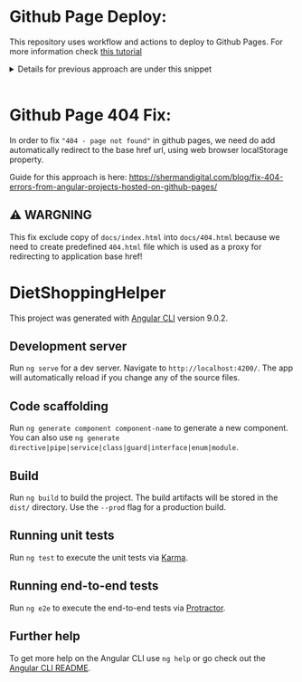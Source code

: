 # Github Page Deploy:

This repository uses workflow and actions to deploy to Github Pages.
For more information check [this tutorial](https://focisolutions.com/2020/04/github-actions-deploying-an-angular-app/) 



<details><summary>Details for previous approach are under this snippet</summary>
<p>

In order to deploy for github static page, run this command:

````
> ng build --prod --output-path docs --base-href /Diet-Shopping-Helper/
````


Commit your changes, push and make sure that settings section of github pages is set to `master/docs`

<br>


Another option is to use dedicated helper guide under this url:

<https://github.com/angular-schule/angular-cli-ghpages>

</p>
</details>

<br>





# Github Page 404 Fix:

In order to fix ` "404 - page not found" ` in github pages, we need do add automatically redirect to the base href url, using web browser localStorage property.

Guide for this approach is here: <https://shermandigital.com/blog/fix-404-errors-from-angular-projects-hosted-on-github-pages/>

 ## :warning: **WARGNING**

This fix exclude copy of `docs/index.html` into `docs/404.html` because we need to create predefined `404.html` file which is used as a proxy for redirecting to application base href!

# DietShoppingHelper

This project was generated with [Angular CLI](https://github.com/angular/angular-cli) version 9.0.2.

## Development server

Run `ng serve` for a dev server. Navigate to `http://localhost:4200/`. The app will automatically reload if you change any of the source files.

## Code scaffolding

Run `ng generate component component-name` to generate a new component. You can also use `ng generate directive|pipe|service|class|guard|interface|enum|module`.

## Build

Run `ng build` to build the project. The build artifacts will be stored in the `dist/` directory. Use the `--prod` flag for a production build.

## Running unit tests

Run `ng test` to execute the unit tests via [Karma](https://karma-runner.github.io).

## Running end-to-end tests

Run `ng e2e` to execute the end-to-end tests via [Protractor](http://www.protractortest.org/).

## Further help

To get more help on the Angular CLI use `ng help` or go check out the [Angular CLI README](https://github.com/angular/angular-cli/blob/master/README.md).
